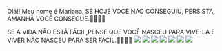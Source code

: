 Olá!! Meu nome é Mariana.
SE HOJE VOCÊ NÃO CONSEGUIU, PERSISTA, AMANHÃ VOCÊ CONSEGUE.👊🏻👊🏻

SE A VIDA NÃO ESTÁ FÁCIL,PENSE QUE VOCÊ NASCEU PARA VIVE-LA E VIVER NÃO NASCEU PARA SER FÁCIL.👊🏻👊🏻
![](https://media.tenor.com/HArIXYfSGnEAAAAM/see-you-tomorrow.gif)
![](https://media.tenor.com/-qBsG1HwR4oAAAAM/cat-dance-dancing-cat.gif)
![](https://media1.tenor.com/m/bCfpwMjfAi0AAAAC/cat-typing.gif)
![](https://media1.tenor.com/m/G9qmH_P1nbsAAAAd/angry-angry-cat.gif)
![](https://media1.tenor.com/m/RUGGdovmONkAAAAd/dance-dancing.gif)
![](https://media1.tenor.com/m/r0R0N3dI3kIAAAAd/dancing-cat-dance.gif)
![](https://media.tenor.com/aOa7sSEg_TYAAAAM/cat-dancing-gif-dancing-cat.gif)
